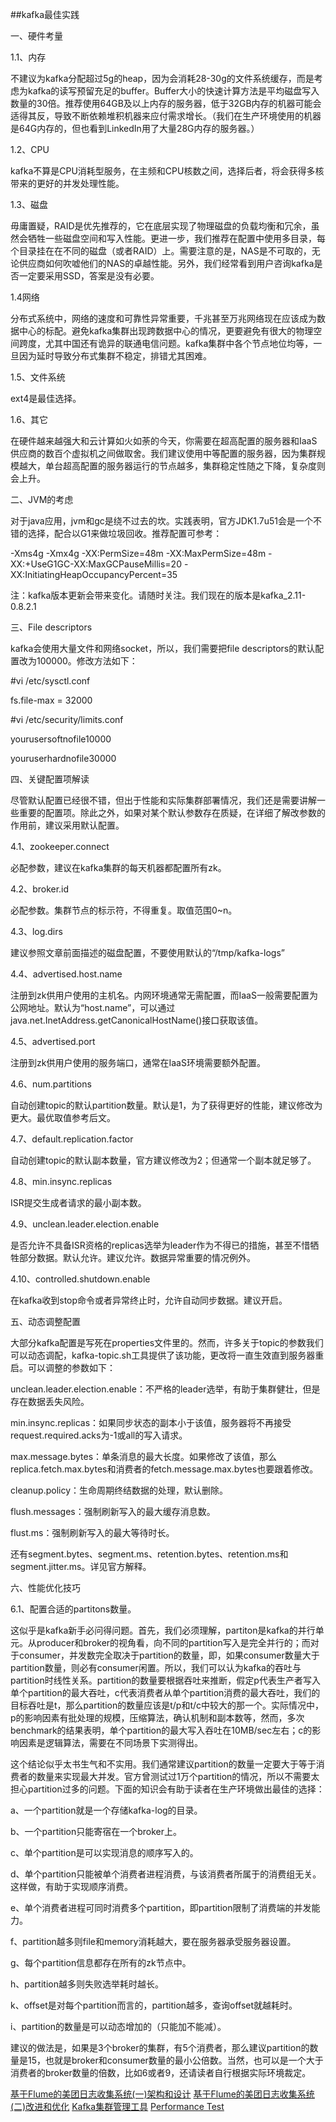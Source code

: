 ##kafka最佳实践

一、硬件考量

1.1、内存

不建议为kafka分配超过5g的heap，因为会消耗28-30g的文件系统缓存，而是考虑为kafka的读写预留充足的buffer。Buffer大小的快速计算方法是平均磁盘写入数量的30倍。推荐使用64GB及以上内存的服务器，低于32GB内存的机器可能会适得其反，导致不断依赖堆积机器来应付需求增长。（我们在生产环境使用的机器是64G内存的，但也看到LinkedIn用了大量28G内存的服务器。）

1.2、CPU

kafka不算是CPU消耗型服务，在主频和CPU核数之间，选择后者，将会获得多核带来的更好的并发处理性能。

1.3、磁盘

毋庸置疑，RAID是优先推荐的，它在底层实现了物理磁盘的负载均衡和冗余，虽然会牺牲一些磁盘空间和写入性能。更进一步，我们推荐在配置中使用多目录，每个目录挂在在不同的磁盘（或者RAID）上。需要注意的是，NAS是不可取的，无论供应商如何吹嘘他们的NAS的卓越性能。另外，我们经常看到用户咨询kafka是否一定要采用SSD，答案是没有必要。

1.4网络

分布式系统中，网络的速度和可靠性异常重要，千兆甚至万兆网络现在应该成为数据中心的标配。避免kafka集群出现跨数据中心的情况，更要避免有很大的物理空间跨度，尤其中国还有诡异的联通电信问题。kafka集群中各个节点地位均等，一旦因为延时导致分布式集群不稳定，排错尤其困难。

1.5、文件系统

ext4是最佳选择。

1.6、其它

在硬件越来越强大和云计算如火如荼的今天，你需要在超高配置的服务器和IaaS供应商的数百个虚拟机之间做取舍。我们建议使用中等配置的服务器，因为集群规模越大，单台超高配置的服务器运行的节点越多，集群稳定性随之下降，复杂度则会上升。

二、JVM的考虑

对于java应用，jvm和gc是绕不过去的坎。实践表明，官方JDK1.7u51会是一个不错的选择，配合以G1来做垃圾回收。推荐配置可参考：

-Xms4g -Xmx4g -XX:PermSize=48m -XX:MaxPermSize=48m
-XX:+UseG1GC-XX:MaxGCPauseMillis=20 -XX:InitiatingHeapOccupancyPercent=35

注：kafka版本更新会带来变化。请随时关注。我们现在的版本是kafka_2.11-0.8.2.1

三、File descriptors

kafka会使用大量文件和网络socket，所以，我们需要把file
descriptors的默认配置改为100000。修改方法如下：

#vi /etc/sysctl.conf

fs.file-max = 32000

#vi /etc/security/limits.conf

yourusersoftnofile10000

youruserhardnofile30000

四、关键配置项解读

尽管默认配置已经很不错，但出于性能和实际集群部署情况，我们还是需要讲解一些重要的配置项。除此之外，如果对某个默认参数存在质疑，在详细了解改参数的作用前，建议采用默认配置。

4.1、zookeeper.connect

必配参数，建议在kafka集群的每天机器都配置所有zk。

4.2、broker.id

必配参数。集群节点的标示符，不得重复。取值范围0~n。

4.3、log.dirs

建议参照文章前面描述的磁盘配置，不要使用默认的“/tmp/kafka-logs”

4.4、advertised.host.name

注册到zk供用户使用的主机名。内网环境通常无需配置，而IaaS一般需要配置为公网地址。默认为“host.name”，可以通过java.net.InetAddress.getCanonicalHostName()接口获取该值。

4.5、advertised.port

注册到zk供用户使用的服务端口，通常在IaaS环境需要额外配置。

4.6、num.partitions

自动创建topic的默认partition数量。默认是1，为了获得更好的性能，建议修改为更大。最优取值参考后文。

4.7、default.replication.factor

自动创建topic的默认副本数量，官方建议修改为2；但通常一个副本就足够了。

4.8、min.insync.replicas

ISR提交生成者请求的最小副本数。

4.9、unclean.leader.election.enable

是否允许不具备ISR资格的replicas选举为leader作为不得已的措施，甚至不惜牺牲部分数据。默认允许。建议允许。数据异常重要的情况例外。

4.10、controlled.shutdown.enable

在kafka收到stop命令或者异常终止时，允许自动同步数据。建议开启。

五、动态调整配置

大部分kafka配置是写死在properties文件里的。然而，许多关于topic的参数我们可以动态调配，kafka-topic.sh工具提供了该功能，更改将一直生效直到服务器重启。可以调整的参数如下：

unclean.leader.election.enable：不严格的leader选举，有助于集群健壮，但是存在数据丢失风险。

min.insync.replicas：如果同步状态的副本小于该值，服务器将不再接受request.required.acks为-1或all的写入请求。

max.message.bytes：单条消息的最大长度。如果修改了该值，那么replica.fetch.max.bytes和消费者的fetch.message.max.bytes也要跟着修改。

cleanup.policy：生命周期终结数据的处理，默认删除。

flush.messages：强制刷新写入的最大缓存消息数。

flust.ms：强制刷新写入的最大等待时长。

还有segment.bytes、segment.ms、retention.bytes、retention.ms和segment.jitter.ms。详见官方解释。

六、性能优化技巧

6.1、配置合适的partitons数量。

这似乎是kafka新手必问得问题。首先，我们必须理解，partiton是kafka的并行单元。从producer和broker的视角看，向不同的partition写入是完全并行的；而对于consumer，并发数完全取决于partition的数量，即，如果consumer数量大于partition数量，则必有consumer闲置。所以，我们可以认为kafka的吞吐与partition时线性关系。partition的数量要根据吞吐来推断，假定p代表生产者写入单个partition的最大吞吐，c代表消费者从单个partition消费的最大吞吐，我们的目标吞吐是t，那么partition的数量应该是t/p和t/c中较大的那一个。实际情况中，p的影响因素有批处理的规模，压缩算法，确认机制和副本数等，然而，多次benchmark的结果表明，单个partition的最大写入吞吐在10MB/sec左右；c的影响因素是逻辑算法，需要在不同场景下实测得出。

这个结论似乎太书生气和不实用。我们通常建议partition的数量一定要大于等于消费者的数量来实现最大并发。官方曾测试过1万个partition的情况，所以不需要太担心partition过多的问题。下面的知识会有助于读者在生产环境做出最佳的选择：

a、一个partition就是一个存储kafka-log的目录。

b、一个partition只能寄宿在一个broker上。

c、单个partition是可以实现消息的顺序写入的。

d、单个partition只能被单个消费者进程消费，与该消费者所属于的消费组无关。这样做，有助于实现顺序消费。

e、单个消费者进程可同时消费多个partition，即partition限制了消费端的并发能力。

f、partition越多则file和memory消耗越大，要在服务器承受服务器设置。

g、每个partition信息都存在所有的zk节点中。

h、partition越多则失败选举耗时越长。

k、offset是对每个partition而言的，partition越多，查询offset就越耗时。

i、partition的数量是可以动态增加的（只能加不能减）。

建议的做法是，如果是3个broker的集群，有5个消费者，那么建议partition的数量是15，也就是broker和consumer数量的最小公倍数。当然，也可以是一个大于消费者的broker数量的倍数，比如6或者9，还请读者自行根据实际环境裁定。

[基于Flume的美团日志收集系统(一)架构和设计](http://tech.meituan.com/mt-log-system-arch.html)
[基于Flume的美团日志收集系统(二)改进和优化](http://tech.meituan.com/mt-log-system-optimization.html)
[Kafka集群管理工具](http://www.tuicool.com/articles/ZzQbI3e)
[Performance Test](https://engineering.linkedin.com/kafka/benchmarking-apache-kafka-2-million-writes-second-three-cheap-machines)

